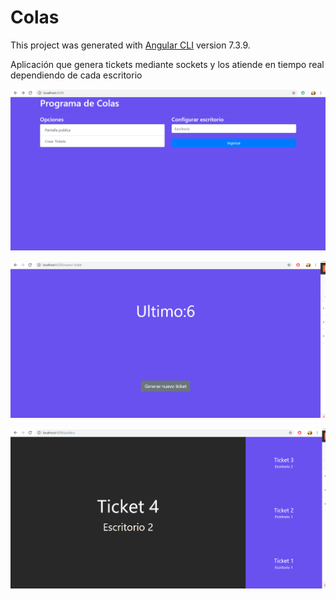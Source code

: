 # Colas

This project was generated with [Angular CLI](https://github.com/angular/angular-cli) version 7.3.9.

Aplicación que genera tickets mediante sockets y los atiende en tiempo real dependiendo de cada escritorio

![alt text](https://github.com/albamaister/24_ColasTicketsSocketsCliente/blob/master/src/assets/colas1.png)

![alt text](https://github.com/albamaister/24_ColasTicketsSocketsCliente/blob/master/src/assets/colas2.png)

![alt text](https://github.com/albamaister/24_ColasTicketsSocketsCliente/blob/master/src/assets/colas3.png)
